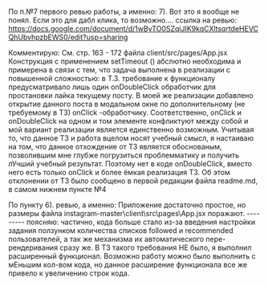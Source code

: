 

По п.№7 первого ревью работы, а именно:
7). Вот это я вообще не понял. Если это для дабл клика, то возможно....
ссылка на ревью:  https://docs.google.com/document/d/1wByTO0SZqiJIK9kqCXltsqrtdeHEVCQhUbvhpzbEWS0/edit?usp=sharing

Комментирую:
См. стр. 163 - 172 файла client/src/pages/App.jsx
Конструкция с применением setTimeout
() абслютно необходима и примерена в связи с тем, что задача выполнена в реализации с повышенной сложностью:  в Т.З. требование к функционалу предусматривало лишь один onDoubleClick обработчик для простановки лайка текущему посту.  В моей же реализации добавлено открытие данного поста в модальном окне по дополнительному (не требуемому в ТЗ) onClick -обработчику.  Соответственно, onClick и onDoubleClick на одном и том элементе конфликтуют между собой и мой вариант реализации является единственно возможным. 
Учитывая то, что данное ТЗ и работа вцелом носят учебный смысл, я настаиваю на том, что данное отхождение от ТЗ является обоснованым, позволившим мне глубже погрузиться проблемматику и получить лУчший учебный результат. Поэтому нет в коде onDoubleClick, вместо него есть только onClick и более ёмкая реализация ТЗ.
Об этом отклонении от ТЗ было сообщено в первой редакции файла readme.md, в самом нижнем пункте №4 
 
 По пункту 6). ревью, а  именно: Приложение достаточно простое, но размеры файла instagram-master\client\src\pages\App.jsx поражают. 
 --------- поясняю:  частично, кода больше стало из-за введения настройки задания ползунком количества списков followed и recommended 
 пользователей, а так же механизма их автоматического пере-рендеривания сразу же.  В ТЗ такого требования НЕ было, я выполнил расширенный функционал.  Возможно работу можно было выполнить с мЕньшим кол-вом кода, но данное расширение функционала все же привело к увеличению строк кода.